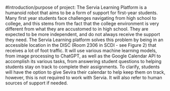 #Introduction/purpose of project:
 The Servia Learning Platform is a humanoid robot that aims to be a form of support for first-year students. Many first year students face challenges navigating from high school to college, and this stems from the fact that the college environment is very different from what they are accustomed to in high school. They are expected to be more independent, and do not always receive the support they need. The Servia Learning platform solves this problem by being in an accessible location in the DISC (Room 2306 in SCDI - see Figure 2) that receives a lot of foot traffic. It will use various machine learning models, from image processing to ChatGPT, as well as the Google Calendar API to accomplish its various tasks, from answering student questions to helping students stay on track to complete their assignments. To clarify, students will have the option to give Sevira their calendar to help keep them on track, however, this is not required to work with Servia. It will also refer to human sources of support if needed. 
